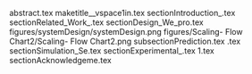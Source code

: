 abstract.tex
maketitle__vspace1in.tex
sectionIntroduction_.tex
sectionRelated_Work_.tex
sectionDesign_We_pro.tex
figures/systemDesign/systemDesign.png
figures/Scaling- Flow Chart2/Scaling- Flow Chart2.png
subsectionPrediction.tex
.tex
sectionSimulation_Se.tex
sectionExperimental_.tex
1.tex
sectionAcknowledgeme.tex
